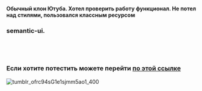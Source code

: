 <h4>Обычный клон Ютуба. Хотел проверить работу функционал. Не потел над стилями, пользовался классным ресурсом <h3>semantic-ui.<h3></h4>
<br/>
<br/>
<h3>Если хотите потестить можете перейти <a href="https://romantic-tesla-84d036.netlify.app/">по этой ссылке </a></h3>

![tumblr_ofrc94sG1e1sjmm5ao1_400](https://user-images.githubusercontent.com/68692894/91636067-a1f07e80-ea1f-11ea-9695-25dc149cdac5.gif)

